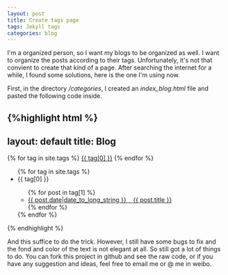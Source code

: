 ```yaml
---
layout: post
title: Create tags page 
tags: Jekyll tags
categories: blog
---
```


I'm a organized person, so I want my blogs to be organized as well. I want to organize the posts according to their tags. Unfortunately, it's not that convient to create that kind of a page. After searching the internet for a while, I found some solutions, here is the one I'm using now.

First, in the directory */categories*, I created an *index_blog.html* file and pasted the following code inside.

{%highlight html %}
---
layout: default
title: Blog
---

<div id='tag_cloud'>
{% for tag in site.tags %}
<a href="#{{ tag[0] }}" title="{{ tag[0] }}" rel="{{ tag[1].size }}">{{ tag[0] }}</a>
{% endfor %}
</div>
 
<ul id='tag_list'>
{% for tag in site.tags %}
  <li class='tag_item' id="{{ tag[0] }}">
    <span class='tag_name'>{{ tag[0] }}</span>
    <span>
      <ul>
      {% for post in tag[1] %}
        <li class='tag_post'><a href="{{ post.url }}" title="{{ post.title }}">{{ post.date|date_to_long_string }}&nbsp;&nbsp;&nbsp;&nbsp;{{ post.title }}</a></li>
      {% endfor %}
      </ul>
    </span>
  </li>
{% endfor %}
</ul>
 
<script src="/assets/js/jquery-2.0.3.min.js" type="text/javascript" charset="utf-8"></script> 
<script src="/assets/js/jquery.tagcloud.js" type="text/javascript" charset="utf-8"></script> 
<script language="javascript">
$.fn.tagcloud.defaults = {
    size: {start: 0.9, end: 2, unit: 'em'},
      color: {start: '#e77471', end: '#f62817'}
};
 
$(function () {
    $('#tag_cloud a').tagcloud();
});
</script>
{% endhighlight %}

And this suffice to do the trick. However, I still have some bugs to fix and the fond and color of the text is not elegant at all. So still got a lot of things to do. You can fork this project in github and see the raw code, or if you have any suggestion and ideas, feel free to email me or @ me in weibo.